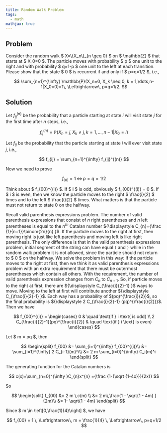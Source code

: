 ```yaml
---
title: Random Walk Problem
tags:
  - math
mathjax: true
---
```


## Problem

Consider the random walk $ X=\\{X_n\\}_{n \geq 0} $ on $ \mathbb{Z} $ that starts at $ X_0=0 $. The particle moves with probability $ p $ one unit to the right and with probability $ q=1-p $ one unit to the left at each transition. Please show that the state $ 0 $ is recurrent if and only if $ p=q=1/2 $, i.e.,

$$
\sum_{n=1}^{\infty} \mathbb{P}(X_n=0, X_k \neq 0, k = 1,\dots,n-1|X_0=0)=1\, \Leftrightarrow\, p=q=1/2.
$$

## Solution

Let $f_{ij}^{(n)}$ be the probability that a particle starting at state $i$ will visit state $j$ for the first time after $n$ steps, i.e.,

$$
	f_{ij}^{(n)} = \mathbb{P}(X_n=j, X_k \neq j, k = 1,\dots,n-1|X_0=i)
$$

Let $f_{ij}$ be the probability that the particle starting at state $i$ will ever visit state $j$, i.e.,

$$
	f_{ij} = \sum_{n=1}^{\infty} f_{ij}^{(n)}
$$

Now we need to prove

$$
	f_{00} = 1 \, \Leftrightarrow\, p=q=1/2
$$

Think about $ f_{00}^{(i)} $. If $ i $ is odd, obviously $ f_{00}^{(i)} = 0 $. If $ i $ is even, then we know the particle moves to the right $ \frac{i}{2} $ times and to the left $ \frac{i}{2} $ times.
What matters is that the particle must not return to state $0$ on the halfway.

Recall valid parenthesis expressions problem. The number of valid parenthesis expressions that consist of $n$ right parentheses and $n$ left parentheses is equal to the $n^{th}$ Catalan number ${\displaystyle C_{n}={\frac {1}{n+1}}\binom{2n}{n} }$.
If the particle moves to the right at first, then moving right is just like left parenthesis and moving left is like right parenthesis. The only difference is that in the valid parenthesis expressions problem,
initial segment of the string can have equal `(` and `)` while in the random walk problem it is not allowed, since the particle should not return to $ 0 $ on the halfway. We solve the problem in this way: If the particle moves to the right at first,
then we think it as valid parenthesis expressions problem with an extra requirement that there must be outermost parentheses which contain all others. With the requirement, the number of valid parenthesis expression changes from ${\displaystyle C_{n} }$ to ${\displaystyle C_{n-1} }$.
So, if particle moves to the right at first, there are ${\displaystyle C_{\frac{i}{2}-1} }$ ways to move. Moving to the left at first will contribute another ${\displaystyle C_{\frac{i}{2}-1} }$.
Each way has a probability of $(pq)^{\frac{i}{2}}$, so the final probability is ${\displaystyle 2 C_{\frac{i}{2}-1} (pq)^{\frac{i}{2}}}$.
Then we have

$$
f_{00}^{(i)} =
	\begin{cases}
		0                                     & \quad \text{if } i \text{ is odd}  \\
		2 C_{\frac{i}{2}-1}(pq)^{\frac{i}{2}} & \quad \text{if } i \text{ is even}
	\end{cases}
$$

Let $ m = pq $, then

$$
\begin{split}
		f_{00}  &= \sum_{i=1}^{\infty} f_{00}^{(i)}\\
		&= \sum_{i=1}^{\infty} 2 C_{i-1}(m)^i\\
		&= 2 m \sum_{i=0}^{\infty} C_i(m)^i
	\end{split}
$$

The generating function for the Catalan numbers is

$$
	c(x)=\sum_{n=0}^{\infty }C_{n}x^{n} ={\frac {1-{\sqrt {1-4x}}}{2x}}
$$

So

$$
\begin{split}
		f_{00} &= 2 m \,c(m) \\
		&= 2 m\,\frac{1 - \sqrt{1 - 4m} }{2m}\\
		&= 1- \sqrt{1 - 4m}
\end{split}
$$

Since $ m \in \left[0,\frac{1}{4}\right] $, we have

$$
f_{00} = 1 \, \Leftrightarrow\, m = \frac{1}{4} \, \Leftrightarrow\, p=q=1/2
$$
